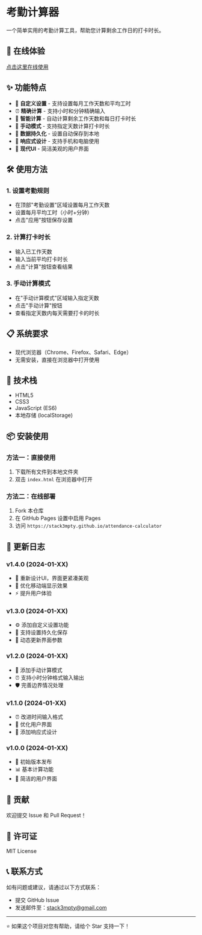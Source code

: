 # 考勤计算器

一个简单实用的考勤计算工具，帮助您计算剩余工作日的打卡时长。

## 🚀 在线体验

[点击这里在线使用](https://your-username.github.io/attendance-calculator)

## ✨ 功能特点

- 📅 **自定义设置** - 支持设置每月工作天数和平均工时
- ⏰ **精确计算** - 支持小时和分钟精确输入
- 🎯 **智能计算** - 自动计算剩余工作天数和每日打卡时长
- 🔧 **手动模式** - 支持指定天数计算打卡时长
- 💾 **数据持久化** - 设置自动保存到本地
- 📱 **响应式设计** - 支持手机和电脑使用
- 🎨 **现代UI** - 简洁美观的用户界面

## 🛠️ 使用方法

### 1. 设置考勤规则
- 在顶部"考勤设置"区域设置每月工作天数
- 设置每月平均工时（小时+分钟）
- 点击"应用"按钮保存设置

### 2. 计算打卡时长
- 输入已工作天数
- 输入当前平均打卡时长
- 点击"计算"按钮查看结果

### 3. 手动计算模式
- 在"手动计算模式"区域输入指定天数
- 点击"手动计算"按钮
- 查看指定天数内每天需要打卡的时长

## 📋 系统要求

- 现代浏览器（Chrome、Firefox、Safari、Edge）
- 无需安装，直接在浏览器中打开使用

## 🔧 技术栈

- HTML5
- CSS3
- JavaScript (ES6)
- 本地存储 (localStorage)

## 📦 安装使用

### 方法一：直接使用
1. 下载所有文件到本地文件夹
2. 双击 `index.html` 在浏览器中打开

### 方法二：在线部署
1. Fork 本仓库
2. 在 GitHub Pages 设置中启用 Pages
3. 访问 `https://stack3mpty.github.io/attendance-calculator`

## 📝 更新日志

### v1.4.0 (2024-01-XX)
- 🎨 重新设计UI，界面更紧凑美观
- 📱 优化移动端显示效果
- ⚡ 提升用户体验

### v1.3.0 (2024-01-XX)
- ⚙️ 添加自定义设置功能
- 💾 支持设置持久化保存
- 🔄 动态更新界面参数

### v1.2.0 (2024-01-XX)
- 🎯 添加手动计算模式
- ⏰ 支持小时分钟格式输入输出
- 🛡️ 完善边界情况处理

### v1.1.0 (2024-01-XX)
- ⏰ 改进时间输入格式
- 🎨 优化用户界面
- 📱 添加响应式设计

### v1.0.0 (2024-01-XX)
- 🎉 初始版本发布
- 📊 基本计算功能
- 🎨 简洁的用户界面

## 🤝 贡献

欢迎提交 Issue 和 Pull Request！

## 📄 许可证

MIT License

## 📞 联系方式

如有问题或建议，请通过以下方式联系：
- 提交 GitHub Issue
- 发送邮件至：stack3mpty@gmail.com

---

⭐ 如果这个项目对您有帮助，请给个 Star 支持一下！
